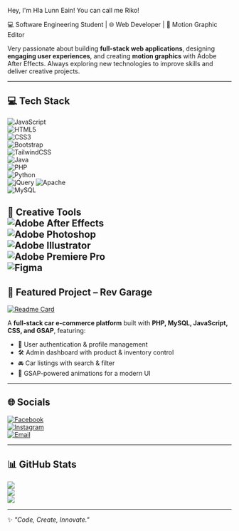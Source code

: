 Hey, I'm Hla Lunn Eain! You can call me Riko!

💻 Software Engineering Student | 🌐 Web Developer | 🎨 Motion Graphic Editor  

Very passionate about building **full-stack web applications**, designing **engaging user experiences**, and creating **motion graphics** with Adobe After Effects. Always exploring new technologies to improve skills and deliver creative projects.  

---

## 💻 Tech Stack
![JavaScript](https://img.shields.io/badge/JavaScript-%23323330.svg?logo=javascript&logoColor=%23F7DF1E)  
![HTML5](https://img.shields.io/badge/HTML5-%23E34F26.svg?logo=html5&logoColor=white)  
![CSS3](https://img.shields.io/badge/CSS3-%231572B6.svg?logo=css3&logoColor=white)  
![Bootstrap](https://img.shields.io/badge/Bootstrap-%23563D7C.svg?logo=bootstrap&logoColor=white)  
![TailwindCSS](https://img.shields.io/badge/Tailwind_CSS-%2338B2AC.svg?logo=tailwind-css&logoColor=white)  
![Java](https://img.shields.io/badge/Java-%23ED8B00.svg?logo=java&logoColor=white)  
![PHP](https://img.shields.io/badge/PHP-%23777BB4.svg?logo=php&logoColor=white)  
![Python](https://img.shields.io/badge/Python-3670A0?logo=python&logoColor=ffdd54)  
![jQuery](https://img.shields.io/badge/jQuery-%230769AD.svg?logo=jquery&logoColor=white) 
![Apache](https://img.shields.io/badge/Apache-D22128?logo=apache&logoColor=white)   
![MySQL](https://img.shields.io/badge/MySQL-%2300f.svg?logo=mysql&logoColor=white)  

🎨 **Creative Tools**  
![Adobe After Effects](https://img.shields.io/badge/Adobe%20After%20Effects-9999FF.svg?logo=Adobe%20After%20Effects&logoColor=white)  
![Adobe Photoshop](https://img.shields.io/badge/Adobe%20Photoshop-%2331A8FF.svg?logo=Adobe%20Photoshop&logoColor=white)  
![Adobe Illustrator](https://img.shields.io/badge/Adobe%20Illustrator-%23FF9A00.svg?logo=adobeillustrator&logoColor=white)  
![Adobe Premiere Pro](https://img.shields.io/badge/Adobe%20Premiere%20Pro-9999FF.svg?logo=Adobe%20Premiere%20Pro&logoColor=white)  
![Figma](https://img.shields.io/badge/Figma-%23F24E1E.svg?logo=figma&logoColor=white)  
---

## 🚗 Featured Project – Rev Garage
[![Readme Card](https://github-readme-stats.vercel.app/api/pin/?username=rikquo&repo=Car-Ecommerce&theme=tokyonight)](https://github.com/rikquo/Car-Ecommerce)

A **full-stack car e-commerce platform** built with **PHP, MySQL, JavaScript, CSS, and GSAP**, featuring:  
- 🔑 User authentication & profile management  
- 🛠️ Admin dashboard with product & inventory control  
- 🚘 Car listings with search & filter  
- 🎨 GSAP-powered animations for a modern UI  

---

## 🌐 Socials
[![Facebook](https://img.shields.io/badge/Facebook-%231877F2.svg?logo=Facebook&logoColor=white)](https://facebook.com/clarity.jamecj)  
[![Instagram](https://img.shields.io/badge/Instagram-%23E4405F.svg?logo=Instagram&logoColor=white)](https://instagram.com/r1kouz)  
[![Email](https://img.shields.io/badge/Email-D14836?logo=gmail&logoColor=white)](mailto:hlalunn91@gmail.com)  

---

## 📊 GitHub Stats
![](https://github-readme-stats.vercel.app/api/top-langs/?username=yourusername&layout=compact&theme=tokyonight)  
![](https://github-readme-stats.vercel.app/api?username=yourusername&show_icons=true&theme=tokyonight)  
![](https://github-readme-streak-stats.herokuapp.com/?user=yourusername&theme=tokyonight)  


---

✨ *"Code, Create, Innovate."*  
